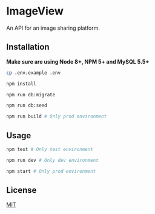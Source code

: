 # ImageView
An API for an image sharing platform.

## Installation

**Make sure are using Node 8+, NPM 5+ and MySQL 5.5+**

``` sh
cp .env.example .env

npm install

npm run db:migrate

npm run db:seed

npm run build # Only prod environment
```

## Usage

``` sh
npm test # Only test environment

npm run dev # Only dev environment

npm start # Only prod environment
```

## License

[MIT](https://github.com/Yasti4/imageview-api/src/master/LICENSE)